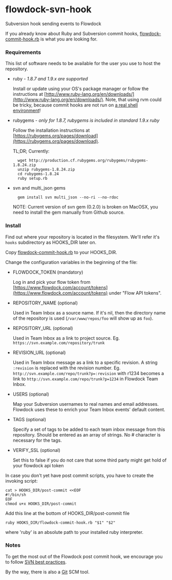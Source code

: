 flowdock-svn-hook
=================

Subversion hook sending events to Flowdock

If you already know about Ruby and Subversion commit hooks,
[flowdock-commit-hook.rb](https://github.com/flowdock/flowdock-svn-hook/raw/master/hooks/flowdock-commit-hook.rb)
is what you are looking for.

### Requirements

This list of software needs to be available for the user you use to host
the repository.

* ruby - _1.8.7 and 1.9.x are supported_

  Install or update using your OS's package manager or follow the instructions
  at [http://www.ruby-lang.org/en/downloads/](http://www.ruby-lang.org/en/downloads/).
  Note, that using rvm could be tricky, because commit hooks are not run on
  [a real shell environment](http://svnbook.red-bean.com/en/1.1/ch05s02.html#svn-ch-5-sect-2.1)!

* rubygems - _only for 1.8.7, rubygems is included in standard 1.9.x ruby_

  Follow the installation instructions at [https://rubygems.org/pages/download](https://rubygems.org/pages/download).

  TL;DR; Currently:

        wget http://production.cf.rubygems.org/rubygems/rubygems-1.8.24.zip
        unzip rubygems-1.8.24.zip
        cd rubygems-1.8.24
        ruby setup.rb

* svn and multi_json gems

        gem install svn multi_json --no-ri --no-rdoc

  NOTE: Current version of svn gem (0.2.0) is broken on MacOSX, you need to
  install the gem manually from Github source.

### Install

Find out where your repository is located in the filesystem. We'll refer it's
`hooks` subdirectory as HOOKS_DIR later on.

Copy [flowdock-commit-hook.rb](https://github.com/flowdock/flowdock-svn-hook/raw/master/hooks/flowdock-commit-hook.rb)
to your HOOKS_DIR.

Change the configuration variables in the beginning of the file:

* FLOWDOCK_TOKEN (mandatory)

  Log in and pick your flow token from [https://www.flowdock.com/account/tokens](https://www.flowdock.com/account/tokens)
  under "Flow API tokens".

* REPOSITORY_NAME (optional)

  Used in Team Inbox as a source name. If it's nil, then the directory name of
  the repository is used (`/var/www/repos/foo` will show up as `foo`).

* REPOSITORY_URL (optional)

  Used in Team Inbox as a link to project source.
  Eg. `https://svn.example.com/repository/trunk`

* REVISION_URL (optional)

  Used in Team Inbox message as a link to a specific revision. A string
  `:revision` is replaced with the revision number. Eg.
  `http://svn.example.com/repo/trunk?p=:revision` with r1234 becomes a link to
  `http://svn.example.com/repo/trunk?p=1234` in Flowdock Team Inbox.

* USERS (optional)

  Map your Subversion usernames to real names and email addresses.
  Flowdock uses these to enrich your Team Inbox events' default content.

* TAGS (optional)

  Specify a set of tags to be added to each team inbox message from this 
  repository. Should be entered as an array of strings. No # character is 
  necessary for the tags.

* VERIFY_SSL (optional)

  Set this to false if you do not care that some third party might get
  hold of your flowdock api token

In case you don't yet have post commit scripts, you have to create the invoking
script:

    cat > HOOKS_DIR/post-commit <<EOF
    #!/bin/sh
    EOF
    chmod u+x HOOKS_DIR/post-commit

Add this line at the bottom of HOOKS_DIR/post-commit file

    ruby HOOKS_DIR/flowdock-commit-hook.rb "$1" "$2"

where 'ruby' is an absolute path to your installed ruby interpreter.

### Notes

To get the most out of the Flowdock post commit hook, we encourage you to
follow [SVN best practices](http://blog.evanweaver.com/2007/08/15/svn-branching-best-practices-in-practice/).

By the way, there is also a [Git](http://git-scm.org) SCM tool.
